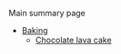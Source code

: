 Main summary page

- [Baking](baking/README.md)
  - [Chocolate lava cake](baking/choc-lava-cake.md)
